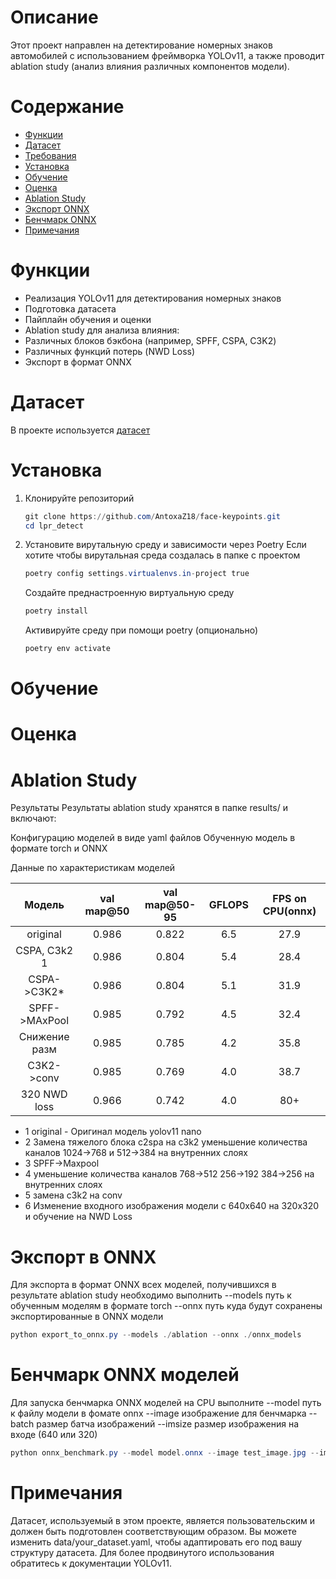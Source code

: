 # Описание
Этот проект направлен на детектирование номерных знаков автомобилей с использованием фреймворка YOLOv11,
а также проводит ablation study (анализ влияния различных компонентов модели).

# Содержание
- [Функции](#Функции)
- [Датасет](#Датасет)
- [Требования](#Требования)
- [Установка](#Установка)
- [Обучение](#Обучение)
- [Оценка](#Оценка)
- [Ablation Study](#Ablation-Study)
- [Экспорт ONNX](#Экспорт-ONNX)
- [Бенчмарк ONNX](#Бенчмарк-ONNX-моделей)
- [Примечания](#Примечания)

# Функции
- Реализация YOLOv11 для детектирования номерных знаков
- Подготовка датасета
- Пайплайн обучения и оценки
- Ablation study для анализа влияния:
- Различных блоков бэкбона (например, SPFF, CSPA, C3K2)
- Различных функций потерь (NWD Loss)
- Экспорт в формат ONNX

# Датасет
В проекте используется [датасет](https://www.kaggle.com/competitions/facial-keypoints-detection/data) 


# Установка
1. Клонируйте репозиторий
   ```Powershell
   git clone https://github.com/AntoxaZ18/face-keypoints.git
   cd lpr_detect
   ```
2. Установите вирутальную среду и зависимости через Poetry
   Если хотите чтобы вирутальная среда создалась в папке с проектом
   ```Powershell
   poetry config settings.virtualenvs.in-project true
   ```
   Создайте преднастроенную виртуальную среду
   ```Powershell
   poetry install
   ```
   Активируйте среду при помощи poetry (опционально)
   ```Powershell
   poetry env activate
   ```
# Обучение

# Оценка

# Ablation Study

Результаты
Результаты ablation study хранятся в папке results/ и включают:

Конфигурацию моделей в виде yaml файлов
Обученную модель в формате torch и ONNX

Данные по характеристикам моделей

|       Модель       |       val map@50       |    val map@50-95   |       GFLOPS           |   FPS on CPU(onnx)     | 
| :----------------: |:----------------------:| :----------------: |:----------------------:|:----------------------:|
| original       |      0.986       |      0.822       |      6.5       |      27.9       |
| CSPA, C3k2 1   |      0.986       |      0.804       |      5.4       |      28.4       |
| CSPA->C3K2*    |      0.986       |      0.804       |      5.1       |      31.9       |
| SPFF->MAxPool  |      0.985       |      0.792       |      4.5       |      32.4       |
| Снижение разм  |      0.985       |      0.785       |      4.2       |      35.8       |
| C3K2->conv     |      0.985       |      0.769       |      4.0       |      38.7       |
| 320 NWD loss   |      0.966       |      0.742       |      4.0       |      80+        |

- 1 original - Оригинал модель yolov11 nano
- 2 Замена тяжелого блока с2spa на c3k2 уменьшение количества каналов 1024->768 и 512->384 на внутренних слоях
- 3 SPFF->Maxpool
- 4 уменьшение количества каналов 768->512 256->192 384->256 на внутренних слоях
- 5 замена c3k2 на conv
- 6 Изменение входного изображения модели с 640x640 на 320х320 и обучение на NWD Loss

# Экспорт в ONNX
Для экспорта в формат ONNX всех моделей, получившихся в результате ablation study необходимо выполнить
--models путь к обученным моделям в формате torch
--onnx  путь куда будут сохранены экспортированные в ONNX модели

```Powershell
python export_to_onnx.py --models ./ablation --onnx ./onnx_models
```

# Бенчмарк ONNX моделей
Для запуска бенчмарка ONNX моделей на CPU выполните
--model путь к файлу модели в фомате onnx
--image изображение для бенчмарка
--batch размер батча изображений
--imsize размер изображения на входе (640 или 320)

```Powershell
python onnx_benchmark.py --model model.onnx --image test_image.jpg --imsize 640 --batch 8
```

# Примечания
Датасет, используемый в этом проекте, является пользовательским и должен быть подготовлен соответствующим образом.
Вы можете изменить data/your_dataset.yaml, чтобы адаптировать его под вашу структуру датасета.
Для более продвинутого использования обратитесь к документации YOLOv11.
